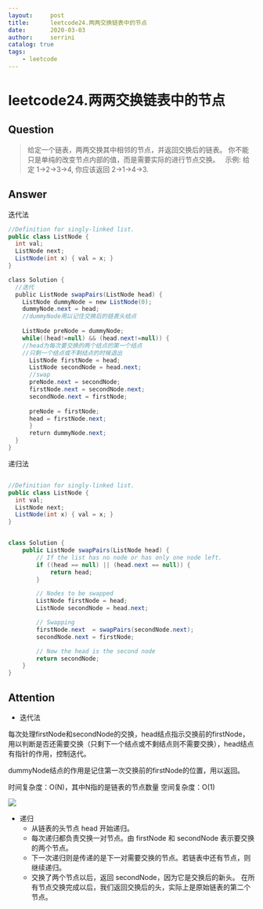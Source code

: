 ```yaml
---
layout:     post
title:      leetcode24.两两交换链表中的节点
date:       2020-03-03          
author:     serrini                 
catalog: true                       
tags:                               
    - leetcode
---
```

# leetcode24.两两交换链表中的节点

## Question

> 给定一个链表，两两交换其中相邻的节点，并返回交换后的链表。
> 你不能只是单纯的改变节点内部的值，而是需要实际的进行节点交换。
>  
> 示例:
> 给定 1->2->3->4, 你应该返回 2->1->4->3.


## Answer

迭代法

```java
//Definition for singly-linked list.
public class ListNode {
  int val;
  ListNode next;
  ListNode(int x) { val = x; }
}

class Solution {
  //迭代
  public ListNode swapPairs(ListNode head) {
    ListNode dummyNode = new ListNode(0);
    dummyNode.next = head;
    //dummyNode用以记住交换后的链表头结点
    
    ListNode preNode = dummyNode;
    while((head!=null) && (head.next!=null)) {
    //head为每次要交换的两个结点的第一个结点
    //只剩一个结点或不剩结点的时候退出
      ListNode firstNode = head;
      ListNode secondNode = head.next;
      //swap
      preNode.next = secondNode;
      firstNode.next = secondNode.next;
      secondNode.next = firstNode;
      
      preNode = firstNode;
      head = firstNode.next;
      }
      return dummyNode.next;
  }
}
```

递归法

```java

//Definition for singly-linked list.
public class ListNode {
  int val;
  ListNode next;
  ListNode(int x) { val = x; }
}


class Solution {
    public ListNode swapPairs(ListNode head) {
        // If the list has no node or has only one node left.
        if ((head == null) || (head.next == null)) {
            return head;
        }

        // Nodes to be swapped
        ListNode firstNode = head;
        ListNode secondNode = head.next;

        // Swapping
        firstNode.next  = swapPairs(secondNode.next);
        secondNode.next = firstNode;

        // Now the head is the second node
        return secondNode;
    }
}
```

## Attention

* 迭代法

每次处理firstNode和secondNode的交换，head结点指示交换前的firstNode，用以判断是否还需要交换（只剩下一个结点或不剩结点则不需要交换），head结点有指针的作用，控制迭代。

dummyNode结点的作用是记住第一次交换前的firstNode的位置，用以返回。

时间复杂度：O(N)，其中N指的是链表的节点数量
空间复杂度：O(1) 

![](https://tva1.sinaimg.cn/large/00831rSTgy1gcgnmf5g1aj31e20u04ff.jpg)

* 递归
  * 从链表的头节点 head 开始递归。
  * 每次递归都负责交换一对节点。由 firstNode 和 secondNode 表示要交换的两个节点。
  * 下一次递归则是传递的是下一对需要交换的节点。若链表中还有节点，则继续递归。
  * 交换了两个节点以后，返回 secondNode，因为它是交换后的新头。
在所有节点交换完成以后，我们返回交换后的头，实际上是原始链表的第二个节点。








